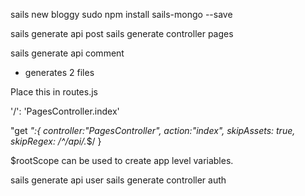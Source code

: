 sails new bloggy
sudo npm install sails-mongo --save

sails generate api post
sails generate controller pages

sails generate api comment
  - generates 2 files

Place this in routes.js

  '/': 'PagesController.index'

  "get *":{
    controller:"PagesController",
    action:"index",
    skipAssets: true,
    skipRegex: /^\/api\/.*$/
  }

$rootScope can be used to create app level variables.

sails generate api user
sails generate controller auth
